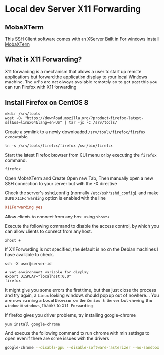 # Local dev Server X11 Forwarding

## MobaXTerm

This SSH Client software comes with an XServer Built in
For windows install [MobaXTerm](https://mobaxterm.mobatek.net/download-home-edition.html)

## What is X11 Forwarding?

X11 forwarding is a mechanism that allows a user to start up remote applications but forward the application display to your local Windows machine.
The url's are not always available remotely so to get past this you can run Firefox with X11 forwarding

## Install Firefox on CentOS 8

```shell
mkdir /srv/tools
wget -O- "https://download.mozilla.org/?product=firefox-latest-ssl&os=linux64&lang=en-US" | tar -jx -C /srv/tools/
```

Create a symlink to a newly downloaded `/srv/tools/firefox/firefox` executable.

```shell
ln -s /srv/tools/firefox/firefox /usr/bin/firefox
```

Start the latest Firefox browser from GUI menu or by executing the `firefox` command.

```shell
firefox
```

Open MobaXTerm and Create Open new Tab, Then manually open a new SSH connection to your server but with the -X directive

Check the server's sshd_config (normally `/etc/ssh/sshd_config`), and make sure `X11Forwarding` option is enabled with the line

```conf
X11Forwarding yes
```

Allow clients to connect from any host using `xhost+`

Execute the following command to disable the access control, by which you can allow clients to connect from any host.

```shell
xhost +
```

If X11Forwarding is not specified, the default is no on the Debian machines I have available to check.

```shell
ssh -X user@server-id

# Set environment variable for display
export DISPLAY="localhost:0.0"
firefox
```

It might give you some errors the first time, but then just close the process and try again, a `Linux` looking windows should pop up out of nowhere... You are now running a Local Browser on the `Centos 8 Server` but viewing the `window` in `windows`, thanks to `X11 Forwarding`

If firefox gives you driver problems, try installing google-chrome

```sh
yum install google-chrome
```

And execute the following command to run chrome with min settings to open even if there are some issues with the drivers

```sh
google-chrome --disable-gpu --disable-software-rasterizer --no-sandbox
```
